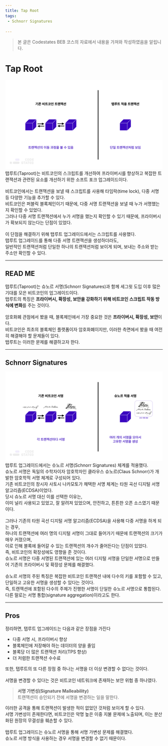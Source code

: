```yaml
---
title: Tap Root
tags: 
 - Schnorr Signatures

---
```


> 본 글은 Codestates BEB 코스의 자료에서 내용을 가져와 작성하였음을 알립니다.  

# Tap Root
![tap-root](../../assets/img/tap-root.png)  
탭루트(Taproot)는 비트코인의 스크립트를 개선하여 프라이버시를 향상하고 복잡한 트랜잭션과 관련된 요소를 개선하기 위한 소프트 포크 업그레이드이다.  
<br>
비트코인에서는 트랜잭션을 보낼 때 스크립트를 사용해 타임락(time lock), 다중 서명 등 다양한 기능을 추가할 수 있다.  
비트코인은 퍼블릭 블록체인이기 때문에, 다중 서명 트랜잭션을 보낼 때 누가 서명했는지 확인할 수 있었다.  
그러나 다중 서명 트랜잭션에서 누가 서명을 했는지 확인할 수 있기 때문에, 프라이버시가 확보되지 않는다는 단점이 있었다.  
<br>
이 단점을 해결하기 위해 탭루트 업그레이드에서는 스크립트를 사용했다.  
탭루트 업그레이드를 통해 다중 서명 트랜잭션을 생성하더라도,  
일반적인 트랜잭션처럼 단일한 하나의 트랜잭션처럼 보이게 되며, 보내는 주소와 받는 주소만 확인할 수 있다.  

---

## READ ME
탭루트(Taproot)는 슈노르 서명(Schnorr Signatures)과 함께 세그윗 도입 이후 많은 기대를 모은 비트코인의 업그레이드이다.  
탭루트의 특징은 **프라이버시, 확장성, 보안을 강화하기 위해 비트코인 스크립트 작동 방식에 변화**를 주는 것이다.  
<br>
암호화폐 관점에서 봤을 때, 블록체인에서 가장 중요한 것은 **프라이버시, 확장성, 보안**이다.  
비트코인은 최초의 블록체인 플랫폼이자 암호화폐이지만, 이러한 측면에서 봤을 때 여전히 해결해야 할 문제들이 있다.  
탭루트는 이러한 문제를 해결하고자 한다.  

---

## Schnorr Signatures
![schnorr-signatures](../../assets/img/schnorr-signatures.png)  
탭루트 업그레이드에서는 슈노르 서명(Schnorr Signatures) 체계를 적용했다.  
슈노르 서명은 독일의 수학자이자 암호학자인 클라우스 슈노르(Claus Schnorr)가 개발한 암호학적 서명 체계로 구성되어 있다.
<br>
기존 비트코인의 창시자 사토시 나카모토가 채택한 서명 체계는 타원 곡선 디지털 서명 알고리즘(ECDSA)이었다.  
당시 슈노르 서명 대신 이를 선택한 이유는,  
이미 널리 사용되고 있었고, 잘 알려져 있었으며, 안전하고, 튼튼한 오픈 소스였기 때문이다.  
<br>
그러나 기존의 타원 곡선 디지털 서명 알고리즘(ECDSA)을 사용해 다중 서명을 하게 되는 경우,  
하나의 트랜잭션에 여러 명의 디지털 서명이 그대로 들어가기 때문에 트랜잭션의 크기가 매우 커졌으며,  
이로 인해 블록에 들어갈 수 있는 트랜잭션의 개수가 줄어든다는 단점이 있었다.  
즉, 비트코인의 확장성에도 영향을 준 것이다.
<br>
슈노르 서명은 다중 서명된 트랜잭션에 있는 여러 디지털 서명을 단일한 서명으로 만들어 기존의 프라이버시 및 확장성 문제를 해결했다.  
<br>
슈노르 서명의 주된 특징은 복잡한 비트코인 트랜잭션 내에 다수의 키를 포함할 수 있고, 단일하고 고유한 서명을 생성할 수 있다는 것이다.  
즉, 트랜잭션에 포함된 다수의 주체가 진행한 서명이 단일한 슈노르 서명으로 통합된다.  
다른 말로는 서명 통합(signature aggregation)이라고도 한다.  

---

## Pros
정리하면, 탭루트 업그레이드는 다음과 같은 장점을 가진다

- 다중 서명 시, 프라이버시 향상
- 블록체인에 저장해야 하는 데이터의 양을 줄임
- 블록당 더 많은 트랜잭션 처리(TPS 향상)
- 더 저렴한 트랜잭션 수수료  

또한, 탭루트의 또 다른 장점 중 하나는 서명을 더 이상 변경할 수 없다는 것이다.  
<br>
서명을 변경할 수 있다는 것은 비트코인 네트워크에 존재하는 보안 위협 중 하나였다.  
> **서명 가변성(Signature Malleability)**  
> 트랜잭션이 승인되기 전에 서명을 변경하는 일을 말한다.  

이러한 공격을 통해 트랜잭션이 발생한 적이 없었던 것처럼 보이게 할 수 있다.  
서명 가변성이 존재한다면, 비트코인은 악명 높은 이중 지불 문제에 노출되며, 이는 분산화된 원장의 무결성을 훼손할 수 있다.  
<br>
탭루트 업그레이드는 슈노르 서명을 통해 서명 가변성 문제를 해결했다.  
슈노르 서명 방식을 사용하는 경우 서명을 변경할 수 없기 때문이다.